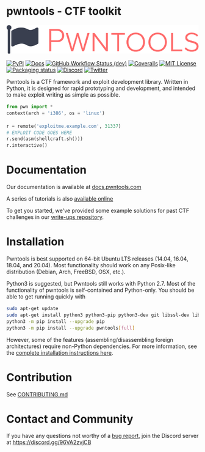 # pwntools - CTF toolkit
![pwntools logo](https://github.com/Gallopsled/pwntools/blob/stable/docs/source/logo.png?raw=true)

[![PyPI](https://img.shields.io/pypi/v/pwntools?style=flat)](https://pypi.python.org/pypi/pwntools/)
[![Docs](https://readthedocs.org/projects/pwntools/badge/?version=stable)](https://docs.pwntools.com/)
[![GitHub Workflow Status (dev)](https://img.shields.io/github/actions/workflow/status/Gallopsled/pwntools/ci.yml?branch=dev&logo=GitHub)](https://github.com/Gallopsled/pwntools/actions/workflows/ci.yml?query=branch%3Adev)
[![Coveralls](https://img.shields.io/coveralls/github/Gallopsled/pwntools/dev?logo=coveralls)](https://coveralls.io/github/Gallopsled/pwntools?branch=dev)
[![MIT License](https://img.shields.io/badge/license-MIT-blue.svg?style=flat)](http://choosealicense.com/licenses/mit/)
[![Packaging status](https://img.shields.io/repology/repositories/python:pwntools)](https://repology.org/project/python:pwntools/versions)
[![Discord](https://img.shields.io/discord/809590285687980052?label=Discord&style=plastic)](https://discord.gg/96VA2zvjCB)
[![Twitter](https://img.shields.io/twitter/follow/Pwntools)](https://twitter.com/pwntools)

Pwntools is a CTF framework and exploit development library. Written in Python, it is designed for rapid prototyping and development, and intended to make exploit writing as simple as possible.

```python
from pwn import *
context(arch = 'i386', os = 'linux')

r = remote('exploitme.example.com', 31337)
# EXPLOIT CODE GOES HERE
r.send(asm(shellcraft.sh()))
r.interactive()
```

# Documentation

Our documentation is available at [docs.pwntools.com](https://docs.pwntools.com/)

A series of tutorials is also [available online](https://github.com/Gallopsled/pwntools-tutorial#readme)

To get you started, we've provided some example solutions for past CTF challenges in our [write-ups repository](https://github.com/Gallopsled/pwntools-write-ups).

# Installation

Pwntools is best supported on 64-bit Ubuntu LTS releases (14.04, 16.04, 18.04, and 20.04).  Most functionality should work on any Posix-like distribution (Debian, Arch, FreeBSD, OSX, etc.).  

Python3 is suggested, but Pwntools still works with Python 2.7.  Most of the functionality of pwntools is self-contained and Python-only.  You should be able to get running quickly with

```sh
sudo apt-get update
sudo apt-get install python3 python3-pip python3-dev git libssl-dev libffi-dev build-essential
python3 -m pip install --upgrade pip
python3 -m pip install --upgrade pwntools[full]
```


However, some of the features (assembling/disassembling foreign architectures) require non-Python dependencies.  For more information, see the [complete installation instructions here](https://docs.pwntools.com/en/stable/install.html).


# Contribution

See [CONTRIBUTING.md](CONTRIBUTING.md)

# Contact and Community
If you have any questions not worthy of a [bug report](https://github.com/Gallopsled/pwntools/issues), join the Discord server at https://discord.gg/96VA2zvjCB
